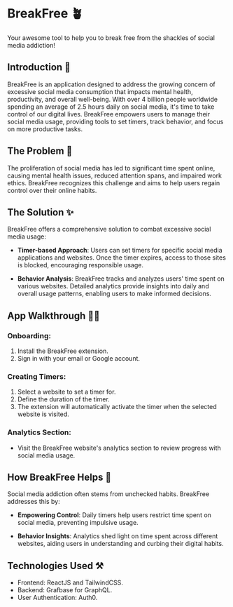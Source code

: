 # BreakFree 🪴
Your awesome tool to help you to break free from the shackles of social media addiction!

## Introduction 👋

BreakFree is an application designed to address the growing concern of excessive social media consumption that impacts mental health, productivity, and overall well-being. With over 4 billion people worldwide spending an average of 2.5 hours daily on social media, it's time to take control of our digital lives. BreakFree empowers users to manage their social media usage, providing tools to set timers, track behavior, and focus on more productive tasks.

## The Problem 🥵

The proliferation of social media has led to significant time spent online, causing mental health issues, reduced attention spans, and impaired work ethics. BreakFree recognizes this challenge and aims to help users regain control over their online habits.

## The Solution ✨

BreakFree offers a comprehensive solution to combat excessive social media usage:

- **Timer-based Approach**: Users can set timers for specific social media applications and websites. Once the timer expires, access to those sites is blocked, encouraging responsible usage.

- **Behavior Analysis**: BreakFree tracks and analyzes users' time spent on various websites. Detailed analytics provide insights into daily and overall usage patterns, enabling users to make informed decisions.

## App Walkthrough 🚶🏻

### Onboarding:

1. Install the BreakFree extension.
2. Sign in with your email or Google account.
   
### Creating Timers:

1. Select a website to set a timer for.
2. Define the duration of the timer.
3. The extension will automatically activate the timer when the selected website is visited.

### Analytics Section:

- Visit the BreakFree website's analytics section to review progress with social media usage.

## How BreakFree Helps 🤔

Social media addiction often stems from unchecked habits. BreakFree addresses this by:

- **Empowering Control**: Daily timers help users restrict time spent on social media, preventing impulsive usage.

- **Behavior Insights**: Analytics shed light on time spent across different websites, aiding users in understanding and curbing their digital habits.

## Technologies Used ⚒️

- Frontend: ReactJS and TailwindCSS.
- Backend: Grafbase for GraphQL.
- User Authentication: Auth0.

